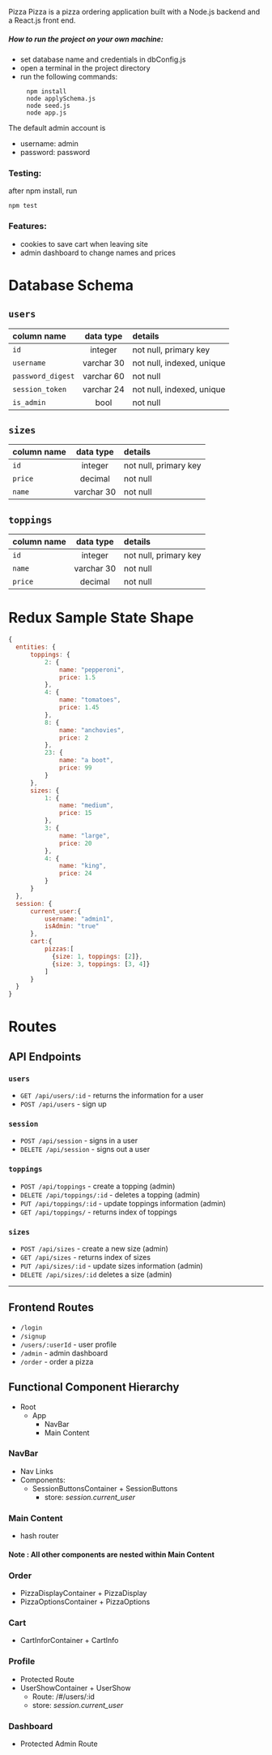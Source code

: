 
Pizza Pizza is a pizza ordering application built with a Node.js backend and a React.js front end.

##### How to run the project on your own machine:
  * set database name and credentials in dbConfig.js
  * open a terminal in the project directory
  * run the following commands:
````
     npm install
     node applySchema.js
     node seed.js
     node app.js
````
       
  The default admin account is 
  * username: admin 
  * password: password
### Testing:
after npm install, run
````
npm test
````

### Features:
 * cookies to save cart when leaving site
 * admin dashboard to change names and prices

# Database Schema

## `users`
| column name       | data type | details                   |
|:------------------|:---------:|:--------------------------|
| `id`              | integer   | not null, primary key     |
| `username`        | varchar 30| not null, indexed, unique |            
| `password_digest` | varchar 60| not null                  |
| `session_token`   | varchar 24| not null, indexed, unique |
| `is_admin`        | bool      | not null                  | 
  
## `sizes`
| column name          | data type | details                        |
|:---------------------|:---------:|:-------------------------------|
| `id`                 | integer   | not null, primary key          |
| `price`              | decimal   | not null                       |
| `name`               | varchar 30| not null                       |

## `toppings`
| column name          | data type | details                        |
|:---------------------|:---------:|:-------------------------------|
| `id`                 | integer   | not null, primary key          |
| `name`               | varchar 30| not null                       |
| `price`              | decimal   | not null                       |

# Redux Sample State Shape

````js
{
  entities: {
      toppings: {
          2: {
              name: "pepperoni",
              price: 1.5
          },
          4: {
              name: "tomatoes",
              price: 1.45
          },
          8: {
              name: "anchovies",
              price: 2
          },
          23: {
              name: "a boot",
              price: 99
          }
      },
      sizes: {
          1: {
              name: "medium",
              price: 15
          },
          3: {
              name: "large",
              price: 20
          },
          4: {
              name: "king",
              price: 24
          }
      }
  },
  session: {
      current_user:{
          username: "admin1",
          isAdmin: "true"
      },
      cart:{
          pizzas:[
            {size: 1, toppings: [2]},
            {size: 3, toppings: [3, 4]}            
          ]
      }
  }
}
````
# Routes

## API Endpoints

### `users`
+ `GET /api/users/:id` - returns the information for a user
+ `POST /api/users` - sign up

### `session`
+ `POST /api/session` - signs in a user
+ `DELETE /api/session` - signs out a user

### `toppings`
+ `POST /api/toppings` - create a topping (admin)
+ `DELETE /api/toppings/:id` - deletes a topping (admin)
+ `PUT /api/toppings/:id` - update toppings information (admin)
+ `GET /api/toppings/` - returns index of toppings

### `sizes`
+ `POST /api/sizes` - create a new size (admin)
+ `GET /api/sizes` - returns index of sizes 
+ `PUT /api/sizes/:id` - update sizes information (admin)
+ `DELETE /api/sizes/:id` deletes a size (admin)
---
## Frontend Routes
+ `/login`
+ `/signup`
+ `/users/:userId` - user profile
+ `/admin` - admin dashboard
+ `/order` - order a pizza

## Functional Component Hierarchy
* Root
  * App
    * NavBar
    * Main Content

### NavBar
  * Nav Links
  * Components: 
    * SessionButtonsContainer + SessionButtons
      * store: _session.current\_user_

### Main Content
  * hash router

#### **Note** : All other components are nested within Main Content

### Order
  * PizzaDisplayContainer + PizzaDisplay
  * PizzaOptionsContainer + PizzaOptions 

### Cart
  * CartInforContainer + CartInfo 

### Profile
  * Protected Route
  * UserShowContainer + UserShow
    * Route: /#/users/:id
    * store: _session.current\_user_ 

### Dashboard
  * Protected Admin Route
